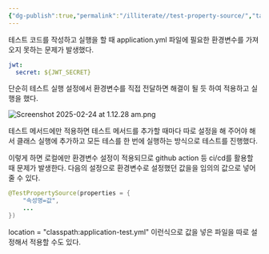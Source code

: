 ```yaml
---
{"dg-publish":true,"permalink":"/illiterate//test-property-source/","tags":["test","property"],"noteIcon":"","created":"2025-02-24T22:34:00","updated":"2025-02-24T22:36:59+09:00"}
---
```


테스트 코드를 작성하고 실행을 할 때 application.yml 파일에 필요한 환경변수를 가져오지 못하는 문제가 발생했다.

```yml
jwt:
  secret: ${JWT_SECRET}
```

단순히 테스트 실행 설정에서 환경변수를 직접 전달하면 해결이 될 듯 하여 적용하고 실행을 했다.

![Screenshot 2025-02-24 at 1.12.28 am.png](/img/user/98.%20Attach/img/Screenshot%202025-02-24%20at%201.12.28%20am.png)

테스트 메서드에만 적용하면 테스트 메서드를 추가할 때마다 따로 설정을 해 주어야 해서 클래스 실행에 추가하고 모든 테스를 한 번에 실행하는 방식으로 테스트를 진행했다.

이렇게 하면 로컬에만 환경변수 설정이 적용되므로 github action 등 ci/cd를 활용할 때 문제가 발생한다. 다음의 설정으로 환경변수로 설정했던 값을을 임의의 값으로 넣어줄 수 있다.

```java
@TestPropertySource(properties = {
	"속성명=값",
	...
})
```

location = "classpath:application-test.yml" 이런식으로 값을 넣은 파일을 따로 설정해서 적용할 수도 있다.

